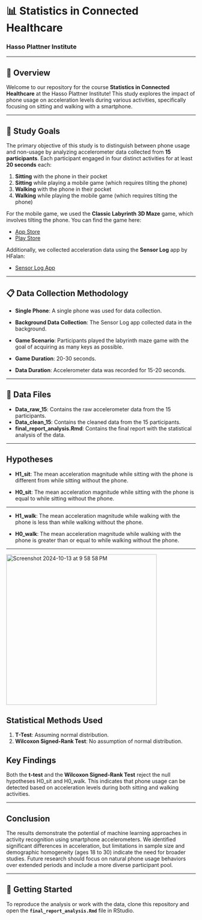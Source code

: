 # 📊 Statistics in Connected Healthcare
### Hasso Plattner Institute

---

## 📖 Overview

Welcome to our repository for the course **Statistics in Connected Healthcare** at the Hasso Plattner Institute! This study explores the impact of phone usage on acceleration levels during various activities, specifically focusing on sitting and walking with a smartphone.

---

## 🎯 Study Goals

The primary objective of this study is to distinguish between phone usage and non-usage by analyzing accelerometer data collected from **15 participants**. Each participant engaged in four distinct activities for at least **20 seconds** each:

1. **Sitting** with the phone in their pocket
2. **Sitting** while playing a mobile game (which requires tilting the phone)
3. **Walking** with the phone in their pocket
4. **Walking** while playing the mobile game (which requires tilting the phone)

For the mobile game, we used the **Classic Labyrinth 3D Maze** game, which involves tilting the phone. You can find the game here:
- [App Store](https://apps.apple.com/us/app/classic-labyrinth-3d-maze/id1229581951)
- [Play Store](https://play.google.com/store/apps/details?id=de.pictofun.labyrinthone&hl=en&gl=US&pli=1)

Additionally, we collected acceleration data using the **Sensor Log** app by HFalan:
- [Sensor Log App](https://m.apkpure.com/sensor-log/com.hfalan.activitylog)

---

## 📋 Data Collection Methodology

- **Single Phone**: A single phone was used for data collection.
  
- **Background Data Collection**: The Sensor Log app collected data in the background.

- **Game Scenario**: Participants played the labyrinth maze game with the goal of acquiring as many keys as possible.

- **Game Duration**: 20-30 seconds.

- **Data Duration**: Accelerometer data was recorded for 15-20 seconds.
---

## 📂 Data Files

- **Data_raw_15**: Contains the raw accelerometer data from the 15 participants.
- **Data_clean_15**: Contains the cleaned data from the 15 participants.
- **final_report_analysis.Rmd**: Contains the final report with the statistical analysis of the data.

---

## Hypotheses
- **H1_sit**: The mean acceleration magnitude while sitting with the phone is different from while sitting without the phone.  

- **H0_sit**: The mean acceleration magnitude while sitting with the phone is equal to while sitting without the phone.  

---
- **H1_walk**: The mean acceleration magnitude while walking with the phone is less than while walking without the phone.  

- **H0_walk**: The mean acceleration magnitude while walking with the phone is greater than or equal to while walking without the phone.  

---
<img width="400" alt="Screenshot 2024-10-13 at 9 58 58 PM" src="https://github.com/user-attachments/assets/ea9d2e82-a9d4-4fa7-b3c9-3e0dcf8a1e50">

## Statistical Methods Used

1. **T-Test**: Assuming normal distribution.
2. **Wilcoxon Signed-Rank Test**: No assumption of normal distribution.

## Key Findings
Both the **t-test** and the **Wilcoxon Signed-Rank Test** reject the null hypotheses H0_sit and H0_walk. This indicates that phone usage can be detected based on acceleration levels during both sitting and walking activities. 

---

## Conclusion

The results demonstrate the potential of machine learning approaches in activity recognition using smartphone accelerometers. We identified significant differences in acceleration, but limitations in sample size and demographic homogeneity (ages 18 to 30) indicate the need for broader studies. Future research should focus on natural phone usage behaviors over extended periods and include a more diverse participant pool.

---

## 🚀 Getting Started

To reproduce the analysis or work with the data, clone this repository and open the **`final_report_analysis.Rmd`** file in RStudio.
